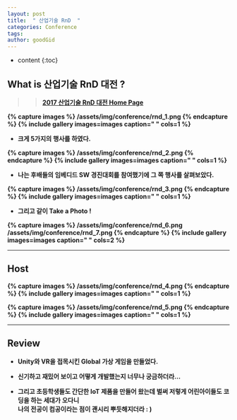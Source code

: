 ```yaml
---
layout: post
title:  " 산업기술 RnD  "
categories: Conference
tags: 
author: goodGid
---
```

* content
{:toc}


## What is 산업기술 RnD 대전 ?

>> <b>[2017 산업기술 RnD 대전 Home Page](https://www.rndkorea.net:487/_event_info/event_introduction.asp)<b>

{% capture images %}
	/assets/img/conference/rnd_1.png
{% endcapture %}
{% include gallery images=images caption=" " cols=1 %}

* 크게 5가지의 행사를 하였다.


{% capture images %}
	/assets/img/conference/rnd_2.png
{% endcapture %}
{% include gallery images=images caption=" " cols=1 %}



* 나는 후배들의 임베디드 SW 경진대회를 참여했기에 그 쪽 행사를 살펴보았다.

{% capture images %}
	/assets/img/conference/rnd_3.png
{% endcapture %}
{% include gallery images=images caption=" " cols=1 %}

* 그리고 같이 Take a Photo ! 

{% capture images %}
	/assets/img/conference/rnd_6.png
	/assets/img/conference/rnd_7.png
{% endcapture %}
{% include gallery images=images caption=" " cols=2 %}



---

## Host

{% capture images %}
	/assets/img/conference/rnd_4.png
{% endcapture %}
{% include gallery images=images caption=" " cols=1 %}

{% capture images %}
	/assets/img/conference/rnd_5.png
{% endcapture %}
{% include gallery images=images caption=" " cols=1 %}

---


## Review

* Unity와 VR을 접목시킨 Global 가상 게임을 만들었다.

* 신기하고 재밌어 보이고 어떻게 개발했는지 너무나 궁금하더라... 

* 그리고 초등학생들도 간단한 IoT 제품을 만들어 왔는데 벌써 저렇게 어린아이들도 코딩을 하는 세대가 오다니 <br> 나의 전공이 컴공이라는 점이 괜시리 뿌듯해지더라 : )
